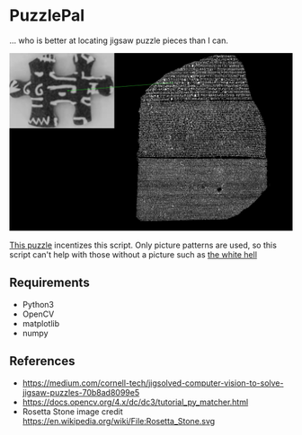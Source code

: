 
# PuzzlePal

... who is better at locating jigsaw puzzle pieces than I can.

![sample_match](./match.jpg)

[This puzzle](https://www.britishmuseumshoponline.org/rosetta-stone-jigsaw-puzzle.html) incentizes this script. Only picture patterns are used, so this script can't help with those without a picture such as [the white hell](https://www.amazon.ca/gp/product/B008DCQE3O/)

## Requirements

* Python3
* OpenCV
* matplotlib
* numpy

## References

* <https://medium.com/cornell-tech/jigsolved-computer-vision-to-solve-jigsaw-puzzles-70b8ad8099e5>
* <https://docs.opencv.org/4.x/dc/dc3/tutorial_py_matcher.html>
* Rosetta Stone image credit <https://en.wikipedia.org/wiki/File:Rosetta_Stone.svg>
